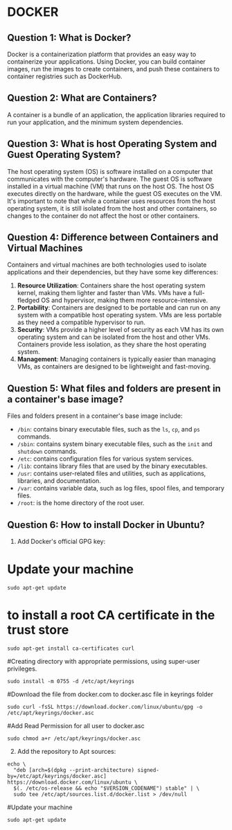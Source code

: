 # DOCKER

## Question 1: What is Docker?
Docker is a containerization platform that provides an easy way to containerize your applications. Using Docker, you can build container images, run the images to create containers, and push these containers to container registries such as DockerHub.

## Question 2: What are Containers?
A container is a bundle of an application, the application libraries required to run your application, and the minimum system dependencies.

## Question 3: What is host Operating System and Guest Operating System?
The host operating system (OS) is software installed on a computer that communicates with the computer's hardware. The guest OS is software installed in a virtual machine (VM) that runs on the host OS. The host OS executes directly on the hardware, while the guest OS executes on the VM. It's important to note that while a container uses resources from the host operating system, it is still isolated from the host and other containers, so changes to the container do not affect the host or other containers.

## Question 4: Difference between Containers and Virtual Machines
Containers and virtual machines are both technologies used to isolate applications and their dependencies, but they have some key differences:

1. **Resource Utilization**: Containers share the host operating system kernel, making them lighter and faster than VMs. VMs have a full-fledged OS and hypervisor, making them more resource-intensive.
2. **Portability**: Containers are designed to be portable and can run on any system with a compatible host operating system. VMs are less portable as they need a compatible hypervisor to run.
3. **Security**: VMs provide a higher level of security as each VM has its own operating system and can be isolated from the host and other VMs. Containers provide less isolation, as they share the host operating system.
4. **Management**: Managing containers is typically easier than managing VMs, as containers are designed to be lightweight and fast-moving.

## Question 5: What files and folders are present in a container's base image?
Files and folders present in a container's base image include:
- `/bin`: contains binary executable files, such as the `ls`, `cp`, and `ps` commands.
- `/sbin`: contains system binary executable files, such as the `init` and `shutdown` commands.
- `/etc`: contains configuration files for various system services.
- `/lib`: contains library files that are used by the binary executables.
- `/usr`: contains user-related files and utilities, such as applications, libraries, and documentation.
- `/var`: contains variable data, such as log files, spool files, and temporary files.
- `/root`: is the home directory of the root user.

## Question 6: How to install Docker in Ubuntu?

1. Add Docker's official GPG key:
# Update your machine
```
sudo apt-get update
```
# to install a root CA certificate in the trust store
```
sudo apt-get install ca-certificates curl
 ```
#Creating directory with appropriate permissions, using super-user privileges.
```
sudo install -m 0755 -d /etc/apt/keyrings
```
#Download the file from docker.com to docker.asc file in keyrings folder
```
sudo curl -fsSL https://download.docker.com/linux/ubuntu/gpg -o /etc/apt/keyrings/docker.asc
```
#Add Read Permission for all user to docker.asc
```
sudo chmod a+r /etc/apt/keyrings/docker.asc
```
2. Add the repository to Apt sources:
```
echo \
  "deb [arch=$(dpkg --print-architecture) signed-by=/etc/apt/keyrings/docker.asc] https://download.docker.com/linux/ubuntu \
  $(. /etc/os-release && echo "$VERSION_CODENAME") stable" | \
  sudo tee /etc/apt/sources.list.d/docker.list > /dev/null
```
#Update your machine
```
sudo apt-get update
```
